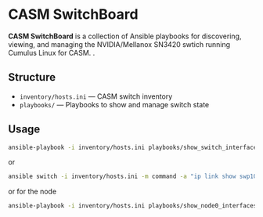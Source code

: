 # CASM SwitchBoard

**CASM SwitchBoard** is a collection of Ansible playbooks for discovering, viewing, and managing the NVIDIA/Mellanox SN3420 swtich running Cumulus Linux for CASM. .

## Structure

- `inventory/hosts.ini` — CASM switch inventory
- `playbooks/` — Playbooks to show and manage switch state

## Usage

```sh
ansible-playbook -i inventory/hosts.ini playbooks/show_switch_interfaces.yml
```

or

```sh
ansible switch -i inventory/hosts.ini -m command -a "ip link show swp10" -m command -a "nv show interface swp49"
```
or for the node

```sh
ansible-playbook -i inventory/hosts.ini playbooks/show_node0_interfaces.yml
```
